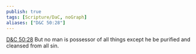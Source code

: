 ```yaml
---
publish: true
tags: [Scripture/DaC, noGraph]
aliases: ["D&C 50:28"]
---
```

[D&C 50:28](https://churchofjesuschrist.org/study/scriptures/dc-testament/dc/50?lang=eng&id=p28#p28) But no man is possessor of all things except he be purified and cleansed from all sin.
